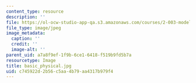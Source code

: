 ```yaml
---
content_type: resource
description: ''
file: https://ol-ocw-studio-app-qa.s3.amazonaws.com/courses/2-003-modeling-dynamics-and-control-i-spring-2005/c745922d2b56c5aa4b79aa4317b979f4_basic_physical.jpg
file_type: image/jpeg
image_metadata:
  caption: ''
  credit: ''
  image-alt: ''
parent_uid: a7a8f9ef-1f9b-6ce1-6418-f519b9fd5b7a
resourcetype: Image
title: basic_physical.jpg
uid: c745922d-2b56-c5aa-4b79-aa4317b979f4
---
```

